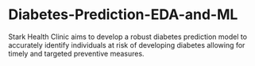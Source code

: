 # Diabetes-Prediction-EDA-and-ML
Stark Health Clinic aims to develop a robust diabetes prediction model to accurately identify individuals at risk of developing diabetes allowing for timely and targeted preventive measures.
